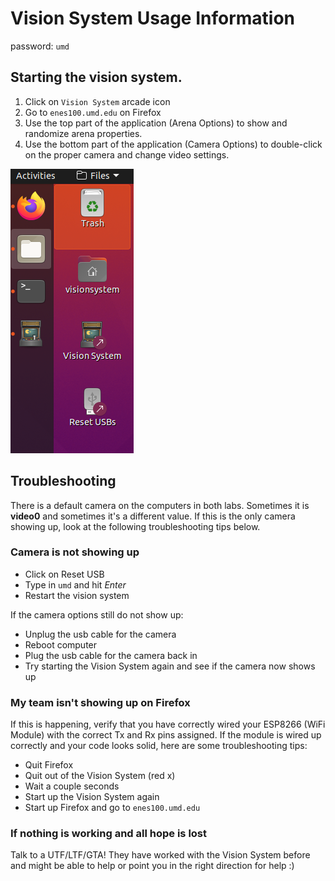 # Vision System Usage Information
password: `umd`

## Starting the vision system.
1. Click on `Vision System` arcade icon
2. Go to `enes100.umd.edu` on Firefox
4. Use the top part of the application (Arena Options) to show and randomize arena properties.
5. Use the bottom part of the application (Camera Options) to double-click on the proper camera and change video settings.

![Desktop Icons](icons.png "icons")

## Troubleshooting
There is a default camera on the computers in both labs. Sometimes it is **video0** and sometimes it's a different value.
If this is the only camera showing up, look at the following troubleshooting tips below.




### Camera is not showing up
- Click on Reset USB
- Type in `umd` and hit *Enter*
- Restart the vision system

If the camera options still do not show up:

- Unplug the usb cable for the camera
- Reboot computer
- Plug the usb cable for the camera back in
- Try starting the Vision System again and see if the camera now shows up



### My team isn't showing up on Firefox
If this is happening, verify that you have correctly wired your ESP8266 (WiFi Module)
with the correct Tx and Rx pins assigned. If the module is wired up correctly and your code
looks solid, here are some troubleshooting tips:

- Quit Firefox
- Quit out of the Vision System (red x)
- Wait a couple seconds
- Start up the Vision System again
- Start up Firefox and go to `enes100.umd.edu`



### If nothing is working and all hope is lost
Talk to a UTF/LTF/GTA! They have worked with the Vision System before and might be able to help
or point you in the right direction for help :)
